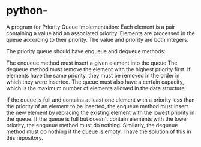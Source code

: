 # python-
A program for Priority Queue Implementation:
Each element is a pair containing a value and an associated priority. Elements are processed in the queue according to their priority. The value and priority are both integers.

The priority queue should have enqueue and dequeue methods:

The enqueue method must insert a given element into the queue
The dequeue method must remove the element with the highest priority first. If elements have the same priority, they must be removed in the order in which they were inserted.
The queue must also have a certain capacity, which is the maximum number of elements allowed in the data structure.

If the queue is full and contains at least one element with a priority less than the priority of an element to be inserted, the enqueue method must insert the new element by replacing the existing element with the lowest priority in the queue. If the queue is full but doesn't contain elements with the lower priority, the enqueue method must do nothing. Similarly, the dequeue method must do nothing if the queue is empty.
I have the solution of this in this repository.
